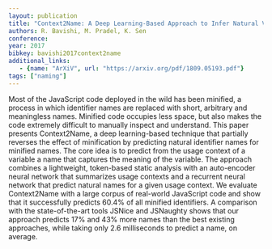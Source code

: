 ```yaml
---
layout: publication
title: "Context2Name: A Deep Learning-Based Approach to Infer Natural Variable Names from Usage Contexts"
authors: R. Bavishi, M. Pradel, K. Sen
conference: 
year: 2017
bibkey: bavishi2017context2name
additional_links:
   - {name: "ArXiV", url: "https://arxiv.org/pdf/1809.05193.pdf"}
tags: ["naming"]
---
```

Most of the JavaScript code deployed in the wild has been minified, a process in which identifier names are replaced
with short, arbitrary and meaningless names. Minified code occupies less space, but also makes the code extremely difficult to manually inspect and understand. This paper presents Context2Name, a deep learning-based technique that partially reverses the effect of minification by predicting natural
identifier names for minified names. The core idea is to predict from the usage context of a variable a name that captures
the meaning of the variable. The approach combines a lightweight, token-based static analysis with an auto-encoder
neural network that summarizes usage contexts and a recurrent neural network that predict natural names for a given
usage context. We evaluate Context2Name
with a large corpus of real-world JavaScript code and show that it successfully predicts 60.4% of all minified identifiers. A comparison
with the state-of-the-art tools JSNice and JSNaughty shows
that our approach predicts 17% and 43% more names than the
best existing approaches, while taking only 2.6 milliseconds
to predict a name, on average.
